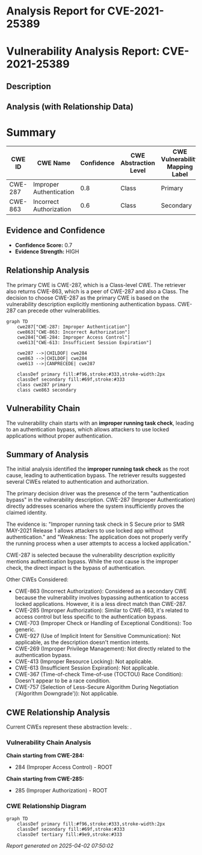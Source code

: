 # Analysis Report for CVE-2021-25389

# Vulnerability Analysis Report: CVE-2021-25389

## Description



## Analysis (with Relationship Data)

# Summary
| CWE ID | CWE Name | Confidence | CWE Abstraction Level | CWE Vulnerability Mapping Label | CWE-Vulnerability Mapping Notes |
|---|---|---|---|---|---|
| CWE-287 | Improper Authentication | 0.8 | Class | Primary | Discouraged |
| CWE-863 | Incorrect Authorization | 0.6 | Class | Secondary | Allowed-with-Review |

## Evidence and Confidence

*   **Confidence Score:** 0.7
*   **Evidence Strength:** HIGH

## Relationship Analysis
The primary CWE is CWE-287, which is a Class-level CWE. The retriever also returns CWE-863, which is a peer of CWE-287 and also a Class. The decision to choose CWE-287 as the primary CWE is based on the vulnerability description explicitly mentioning authentication bypass. CWE-287 can precede other vulnerabilities.
```mermaid
graph TD
    cwe287["CWE-287: Improper Authentication"]
    cwe863["CWE-863: Incorrect Authorization"]
    cwe284["CWE-284: Improper Access Control"]
    cwe613["CWE-613: Insufficient Session Expiration"]

    cwe287 -->|CHILDOF| cwe284
    cwe863 -->|CHILDOF| cwe284
    cwe613 -->|CANPRECEDE| cwe287

    classDef primary fill:#f96,stroke:#333,stroke-width:2px
    classDef secondary fill:#69f,stroke:#333
    class cwe287 primary
    class cwe863 secondary
```

## Vulnerability Chain
The vulnerability chain starts with an **improper running task check**, leading to an authentication bypass, which allows attackers to use locked applications without proper authentication.

## Summary of Analysis
The initial analysis identified the **improper running task check** as the root cause, leading to authentication bypass. The retriever results suggested several CWEs related to authentication and authorization.

The primary decision driver was the presence of the term "authentication bypass" in the vulnerability description. CWE-287 (Improper Authentication) directly addresses scenarios where the system insufficiently proves the claimed identity.

The evidence is: "Improper running task check in S Secure prior to SMR MAY-2021 Release 1 allows attackers to use locked app without authentication." and "Weakness: The application does not properly verify the running process when a user attempts to access a locked application."

CWE-287 is selected because the vulnerability description explicitly mentions authentication bypass. While the root cause is the improper check, the direct impact is the bypass of authentication.

Other CWEs Considered:

*   CWE-863 (Incorrect Authorization): Considered as a secondary CWE because the vulnerability involves bypassing authentication to access locked applications. However, it is a less direct match than CWE-287.
*   CWE-285 (Improper Authorization): Similar to CWE-863, it's related to access control but less specific to the authentication bypass.
*   CWE-703 (Improper Check or Handling of Exceptional Conditions): Too generic.
*   CWE-927 (Use of Implicit Intent for Sensitive Communication): Not applicable, as the description doesn't mention intents.
*   CWE-269 (Improper Privilege Management): Not directly related to the authentication bypass.
*   CWE-413 (Improper Resource Locking): Not applicable.
*   CWE-613 (Insufficient Session Expiration): Not applicable.
*   CWE-367 (Time-of-check Time-of-use (TOCTOU) Race Condition): Doesn't appear to be a race condition.
*   CWE-757 (Selection of Less-Secure Algorithm During Negotiation ('Algorithm Downgrade')): Not applicable.


## CWE Relationship Analysis

Current CWEs represent these abstraction levels: .


### Vulnerability Chain Analysis

**Chain starting from CWE-284:**
- 284 (Improper Access Control) - ROOT


**Chain starting from CWE-285:**
- 285 (Improper Authorization) - ROOT



### CWE Relationship Diagram

```mermaid
graph TD
    classDef primary fill:#f96,stroke:#333,stroke-width:2px
    classDef secondary fill:#69f,stroke:#333
    classDef tertiary fill:#9e9,stroke:#333
```



*Report generated on 2025-04-02 07:50:02*
